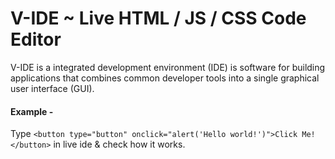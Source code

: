 # V-IDE  ~ Live HTML / JS / CSS Code Editor
V-IDE is a integrated development environment (IDE) is software for building applications that combines common developer tools into a single graphical user interface (GUI).  


#### Example -

Type 
`<button type="button" onclick="alert('Hello world!')">Click Me!</button>`
in live ide & check how it works.
